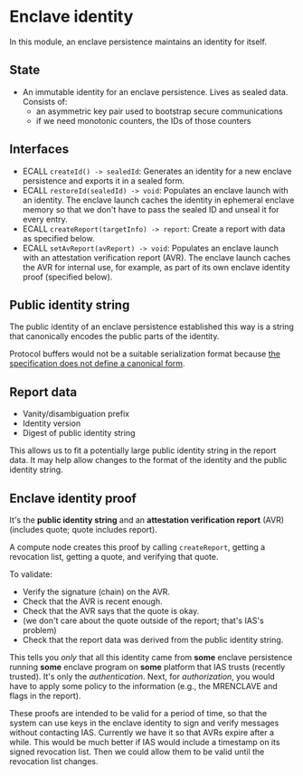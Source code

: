 # Enclave identity
In this module, an enclave persistence maintains an identity for itself.

## State
* An immutable identity for an enclave persistence. Lives as sealed data. Consists of:
  * an asymmetric key pair used to bootstrap secure communications
  * if we need monotonic counters, the IDs of those counters

## Interfaces
* ECALL `createId() -> sealedId`: Generates an identity for a new enclave persistence and exports it in a sealed form.
* ECALL `restoreId(sealedId) -> void`: Populates an enclave launch with an identity. The enclave launch caches the identity in ephemeral enclave memory so that we don't have to pass the sealed ID and unseal it for every entry.
* ECALL `createReport(targetInfo) -> report`: Create a report with data as specified below.
* ECALL `setAvReport(avReport) -> void`: Populates an enclave launch with an attestation verification report (AVR). The enclave launch caches the AVR for internal use, for example, as part of its own enclave identity proof (specified below).

## Public identity string
The public identity of an enclave persistence established this way is a string that canonically encodes the public parts of the identity.

Protocol buffers would not be a suitable serialization format because [the specification does not define a canonical form](https://gist.github.com/kchristidis/39c8b310fd9da43d515c4394c3cd9510).

## Report data
* Vanity/disambiguation prefix
* Identity version
* Digest of public identity string

This allows us to fit a potentially large public identity string in the report data. It may help allow changes to the format of the identity and the public identity string.

## Enclave identity proof
It's the **public identity string** and an **attestation verification report** (AVR) (includes quote; quote includes report).

A compute node creates this proof by calling `createReport`, getting a revocation list, getting a quote, and verifying that quote.

To validate:
* Verify the signature (chain) on the AVR.
* Check that the AVR is recent enough.
* Check that the AVR says that the quote is okay.
* (we don't care about the quote outside of the report; that's IAS's problem)
* Check that the report data was derived from the public identity string.

This tells you *only* that all this identity came from **some** enclave persistence running **some** enclave program on **some** platform that IAS trusts (recently trusted). It's only the *authentication*. Next, for *authorization*, you would have to apply some policy to the information (e.g., the MRENCLAVE and flags in the report).

These proofs are intended to be valid for a period of time, so that the system can use keys in the enclave identity to sign and verify messages without contacting IAS. Currently we have it so that AVRs expire after a while. This would be much better if IAS would include a timestamp on its signed revocation list. Then we could allow them to be valid until the revocation list changes.
